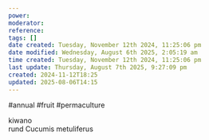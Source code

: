 ```yaml
---
power: 
moderator: 
reference: 
tags: []
date created: Tuesday, November 12th 2024, 11:25:06 pm
date modified: Wednesday, August 6th 2025, 2:05:19 am
time created: Tuesday, November 12th 2024, 11:25:06 pm
last update: Thursday, August 7th 2025, 9:27:09 pm
created: 2024-11-12T18:25
updated: 2025-08-06T14:15
---
```

#annual #fruit #permaculture 

kiwano  
rund
Cucumis metuliferus